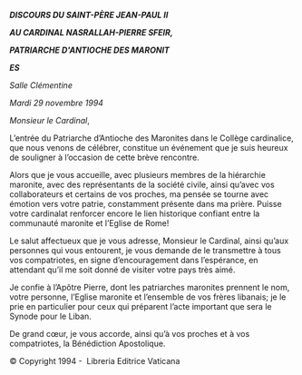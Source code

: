 ***DISCOURS DU SAINT-PÈRE JEAN-PAUL II***

***AU CARDINAL NASRALLAH-PIERRE SFEIR,***

***PATRIARCHE D'ANTIOCHE DES MARONIT***

***ES***

*Salle Clémentine*

*Mardi 29 novembre 1994*

*Monsieur le Cardinal*,

L’entrée du Patriarche d’Antioche des Maronites dans le Collège cardinalice, que nous venons de célébrer, constitue un événement que je suis heureux de souligner à l’occasion de cette brève rencontre.

Alors que je vous accueille, avec plusieurs membres de la hiérarchie maronite, avec des représentants de la société civile, ainsi qu’avec vos collaborateurs et certains de vos proches, ma pensée se tourne avec émotion vers votre patrie, constamment présente dans ma prière. Puisse votre cardinalat renforcer encore le lien historique confiant entre la communauté maronite et l’Eglise de Rome!

Le salut affectueux que je vous adresse, Monsieur le Cardinal, ainsi qu’aux personnes qui vous entourent, je vous demande de le transmettre à tous vos compatriotes, en signe d’encouragement dans l’espérance, en attendant qu’il me soit donné de visiter votre pays très aimé.

Je confie à l’Apôtre Pierre, dont les patriarches maronites prennent le nom, votre personne, l’Eglise maronite et l’ensemble de vos frères libanais; je le prie en particulier pour ceux qui préparent l’acte important que sera le Synode pour le Liban.

De grand cœur, je vous accorde, ainsi qu’à vos proches et à vos compatriotes, la Bénédiction Apostolique.

© Copyright 1994 -  Libreria Editrice Vaticana